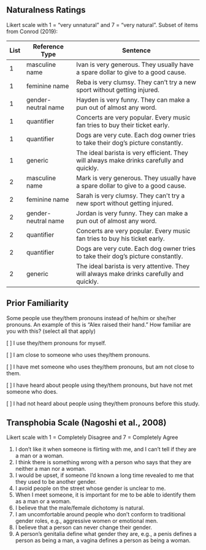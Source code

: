 ## Naturalness Ratings

Likert scale with 1 = “very unnatural” and 7 = “very natural”. Subset of items from Conrod (2019):

| List | Reference Type      | Sentence |
| ---- | ------------------- | -------- |
| 1    | masculine name      | Ivan is very generous. They usually have a spare dollar to give to a good cause. |
| 1    | feminine name       | Reba is very clumsy. They can’t try a new sport without getting injured. |
| 1    | gender-neutral name | Hayden is very funny. They can make a pun out of almost any word. |
| 1    | quantifier          | Concerts are very popular. Every music fan tries to buy their ticket early. |
| 1    | quantifier          | Dogs are very cute. Each dog owner tries to take their dog’s picture constantly. |
| 1    | generic             | The ideal barista is very efficient. They will always make drinks carefully and quickly. |
| 2    | masculine name      | Mark is very generous. They usually have a spare dollar to give to a good cause. |
| 2    | feminine name       | Sarah is very clumsy. They can't try a new sport without getting injured. |
| 2    | gender-neutral name | Jordan is very funny. They can make a pun out of almost any word. |
| 2    | quantifier          | Concerts are very popular. Every music fan tries to buy his ticket early. |
| 2    | quantifier          | Dogs are very cute. Each dog owner tries to take their dog’s picture constantly. |
| 2    | generic             | The ideal barista is very attentive. They will always make drinks carefully and quickly. |

## Prior Familiarity

Some people use they/them pronouns instead of he/him or she/her pronouns. An example of this is “Alex raised their hand.” How familiar are you with this?
(select all that apply)

[ ] I use they/them pronouns for myself.

[ ] I am close to someone who uses they/them pronouns.

[ ] I have met someone who uses they/them pronouns, but am not close to them.

[ ] I have heard about people using they/them pronouns, but have not met someone who does.

[ ] I had not heard about people using they/them pronouns before this study.

## Transphobia Scale (Nagoshi et al., 2008)

Likert scale with 1 = Completely Disagree and 7 = Completely Agree

1.	I don’t like it when someone is flirting with me, and I can’t tell if they are a man or a woman.
2.	I think there is something wrong with a person who says that they are neither a man nor a woman.
3.	I would be upset, if someone I’d known a long time revealed to me that they used to be another gender.
4.	I avoid people on the street whose gender is unclear to me.
5.	When I meet someone, it is important for me to be able to identify them as a man or a woman.
6.	I believe that the male/female dichotomy is natural.
7.	I am uncomfortable around people who don’t conform to traditional gender roles, e.g., aggressive women or emotional men.
8.	I believe that a person can never change their gender.
9.	A person’s genitalia define what gender they are, e.g., a penis defines a person as being a man, a vagina defines a person as being a woman.
